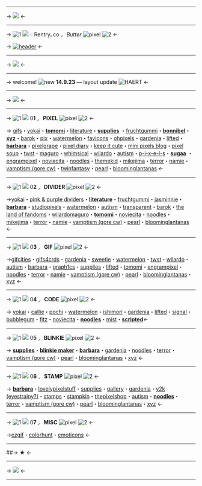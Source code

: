 ***
-> ![](https://media.discordapp.net/attachments/1143606460799000600/1151950875133235281/Untitled13_20230914144122.png) <-
***
-> ![1](https://media.discordapp.net/attachments/1143606460799000600/1151952075371053197/Untitled13_20230914144608.PNG)
![](https://media.discordapp.net/attachments/1067497409506185270/1086462024223031466/IMG_4777.gif) `♡` Rentry｡co ◞⠀*Butter* ![pixel](https://media.discordapp.net/attachments/1143606460799000600/1151953991375274034/Untitled13_20230914145340.PNG)
![2](https://media.discordapp.net/attachments/1143606460799000600/1151952075719192677/Untitled13_20230914144606.PNG) <-

-> [![header](https://media.discordapp.net/attachments/1143606460799000600/1151954365955985438/Untitled14_20230914145517.png)](https://www.pixiv.net/en/users/1050881) <-
***
-> ![](https://media.discordapp.net/attachments/1143606460799000600/1151950875133235281/Untitled13_20230914144122.png) <-
***
-> welcome! ![new](https://gifs.crd.co/assets/images/gallery11/ea5fb9bf.gif?v=01812201) **14.9.23** — layout update ![HAERT](https://mikejima.crd.co/assets/images/shadow/f32841eb_original.gif?v=16e7e82c) <-


***
-> ![](https://media.discordapp.net/attachments/1143606460799000600/1151950875133235281/Untitled13_20230914144122.png) <-
***

-> ![1](https://media.discordapp.net/attachments/1143606460799000600/1151952075371053197/Untitled13_20230914144608.PNG)
![](https://media.discordapp.net/attachments/1067497409506185270/1086462024223031466/IMG_4777.gif) 0**1** ◞⠀**PIXEL** ![pixel](https://media.discordapp.net/attachments/1143606460799000600/1151953991375274034/Untitled13_20230914145340.PNG)
![2](https://media.discordapp.net/attachments/1143606460799000600/1151952075719192677/Untitled13_20230914144606.PNG) <-

-> [gifs](https://gifs.crd.co/#)・[yokai](https://yokai.crd.co)・[**tomomi**](https://tomomi.neocities.org)・[literature](https://literature.crd.co/#pixels)・[**supplies**](https://supplies.ju.mp/#) ・[fruchtgummi](https://fruchtgummi.tumblr.com)・[**bonnibel**](https://graphic.neocities.org/directory.html)・[**xyz**](https://xyz.crd.co/#)・[barok](https://barok.crd.co/#pixels)・[pix](https://pix.crd.co/#pixels)・[watermelon](https://watermelon.crd.co/#pixels)・[favicons](https://hikoushi.tumblr.com/favicons)・[ohpixels](https://ohpixels.tumblr.com/post/49071300311/navigation-buttons)・[gardenia](https://gardenia.ju.mp)・[lifted](https://lifted.crd.co)・[**barbara**](https://pixelbank.neocities.org)・[pixelgrape](https://pixelgrape.tumblr.com/page/14)・[pixel diary](https://pixel-diary.tumblr.com)・[keep it cute](https://tenshiikisu.tumblr.com/post/81355425394/here-are-my-kawaii-pixel-dividers-ive-saved-up)・[mini pixels blog](https://mini-pixels-blog.tumblr.com/page/4)・[pixel soup](https://pixel-soup.tumblr.com/tagged/text)・[twst](https://twst.ju.mp/#pixel)・[maguro](https://maguro.carrd.co/#pixels)・[whimsical](https://whimsical.crd.co/#pixels)・[wilardo](https://wilardo.crd.co/#pixel)・[autism](https://autism.crd.co/#gifs)・[p-i-x-e-l-s](https://p-i-x-e-l-s.tumblr.com)・[**sugaa**](https://sugaa.tumblr.com/post/70120611883/favicon-masterpost) ・[engrampixel](https://engrampixel.tumblr.com)・[noviecita](https://noviecita.crd.co/#tiny)・[noodles](https://noodles.crd.co/#graphics)・[themekid](https://themekid.tumblr.com/post/140198768740/favicons-masterpost)・[mikejima](https://mikejima.crd.co/#s)・[terror](https://terror.crd.co/#pixels)・[namie](https://namie.uwu.ai/#pixels)・[vamptism (gore cw)](https://rentry.co/vamptism)・[twinfantasy](https://www.tumblr.com/twinfantasy-dogs/699843308291260416?_branch_match_id=1165456491644791433&utm_medium=Share&_branch_referrer=H4sIAAAAAAAAAwXBiQ2AIAwAwImkQKEBt0GITyJPpEZ0eu925tZngMCC77ycl4g1Az9HWUPh0N8p1a0Dee8MonTaK03SKIJGX7J2aDcw%2FwGGWGhGAAAA)・[pearl](https://pearl.uwu.ai/#pixels)・[bloominglantanas](https://bloominglantanas.carrd.co/#decome) <-
***
-> ![1](https://media.discordapp.net/attachments/1143606460799000600/1151952075371053197/Untitled13_20230914144608.PNG)
![](https://media.discordapp.net/attachments/1067497409506185270/1086462024223031466/IMG_4777.gif) 0**2** ◞⠀**DIVIDER** ![pixel](https://media.discordapp.net/attachments/1143606460799000600/1151953991375274034/Untitled13_20230914145340.PNG)
![2](https://media.discordapp.net/attachments/1143606460799000600/1151952075719192677/Untitled13_20230914144606.PNG) <-

->[yokai](https://yokai.crd.co/#dividers)・[pink & purple dividers](https://animatedglittergraphics-n-more.tumblr.com/post/654536533165129728/master-post-pinkpurple-dividers)・[**literature**](https://literature.crd.co/#dividers)・[fruchtgummi](https://fruchtgummi.tumblr.com/tagged/dividers)・[jasminnie](http://jasminnie.weebly.com/dividers.html)・[**barbara**](https://pixelbank.neocities.org)・[studiopixels](https://studiopixels.tumblr.com/dividers)・[watermelon](https://watermelon.crd.co/#pixels)・[autism](https://autism.crd.co/#dividers)・[transparent](https://transparent.crd.co/#dividers)・[barok](https://barok.crd.co/#dividers)・[the land of fandoms](https://the-land-of-fandoms.tumblr.com/post/73744568990/pixel-dividers-for-everything)・[wilardo](https://wilardo.crd.co/#div)[maguro](https://maguro.carrd.co/#dividers)・[**tomomi**](https://tomomi.neocities.org)・[noviecita](https://noviecita.crd.co/#divi)・[noodles](https://noodles.crd.co/#dividers)・[mikejima](https://mikejima.crd.co/#d)・[terror](https://terror.crd.co/#dividers)・[namie](https://namie.uwu.ai/#dividers)・[vamptism (gore cw)](https://rentry.co/vamptism)・[pearl](https://pearl.uwu.ai/#div)・[bloominglantanas](https://bloominglantanas.carrd.co/#dividers) <-
***
-> ![1](https://media.discordapp.net/attachments/1143606460799000600/1151952075371053197/Untitled13_20230914144608.PNG)
![](https://media.discordapp.net/attachments/1067497409506185270/1086462024223031466/IMG_4777.gif) 0**3** ◞⠀**GIF** ![pixel](https://media.discordapp.net/attachments/1143606460799000600/1151953991375274034/Untitled13_20230914145340.PNG)
![2](https://media.discordapp.net/attachments/1143606460799000600/1151952075719192677/Untitled13_20230914144606.PNG) <-

->[gifcities](https://gifcities.org)・[gifs4crds](https://gifs4crds.carrd.co)・[gardenia](https://gardenia.ju.mp/#graphics)・[sweetie](https://sweetie.crd.co/#gifs)・[watermelon](https://watermelon.crd.co/#pixels)・[twst](https://twst.ju.mp/#graphic)・[wilardo](https://wilardo.crd.co/#gif)・[autism](https://autism.crd.co/#gifs)・[barbara](https://pixelbank.neocities.org)・[graph1cs](https://graph1cs.tumblr.com)・[supplies](https://supplies.ju.mp/#favorites)・[lifted](https://lifted.crd.co/#graphics)・[tomomi](https://tomomi.crd.co/#medium)・[engrampixel](https://engrampixel.tumblr.com)・[noodles](https://noodles.crd.co/#gifs)・[terror](https://terror.crd.co/#pngs)・[namie](https://namie.uwu.ai/#pixels)・[vamptism (gore cw)](https://rentry.co/vamptism)・[pearl](https://pearl.uwu.ai/#misc)・[bloominglantanas](https://bloominglantanas.carrd.co/#pixels)・[xyz](https://xyz.crd.co/#small) <-
***
-> ![1](https://media.discordapp.net/attachments/1143606460799000600/1151952075371053197/Untitled13_20230914144608.PNG)
![](https://media.discordapp.net/attachments/1067497409506185270/1086462024223031466/IMG_4777.gif) 0**4** ◞⠀**CODE** ![pixel](https://media.discordapp.net/attachments/1143606460799000600/1151953991375274034/Untitled13_20230914145340.PNG)
![2](https://media.discordapp.net/attachments/1143606460799000600/1151952075719192677/Untitled13_20230914144606.PNG) <-

-> [yokai](https://yokai.crd.co)・[callie](https://callie.crd.co)・[pochi](https://pochi.crd.co)・[watermelon](https://watermelon.crd.co/#codes)・[ishimori](https://ishimori.crd.co)・[gardenia](https://gardenia.ju.mp/#graphics)・[lifted](https://lifted.crd.co)・[signal](https://signal.crd.co)・[bubblegum](https://bubblegum.uwu.ai)・[fitz](https://fitz.crd.co)・[noviecita](https://noviecita.crd.co/#links)・[**noodles**](https://noodles.crd.co/#codes)・[mist](https://mist.drr.ac/#codes)・[**scripted**](https://scripted.neocities.org)<-
***
-> ![1](https://media.discordapp.net/attachments/1143606460799000600/1151952075371053197/Untitled13_20230914144608.PNG)
![](https://media.discordapp.net/attachments/1067497409506185270/1086462024223031466/IMG_4777.gif) 0**5** ◞⠀**BLINKIE** ![pixel](https://media.discordapp.net/attachments/1143606460799000600/1151953991375274034/Untitled13_20230914145340.PNG)
![2](https://media.discordapp.net/attachments/1143606460799000600/1151952075719192677/Untitled13_20230914144606.PNG) <-

-> [**supplies**](https://supplies.ju.mp/#blinkies)・[**blinkie maker**](https://www.commentslive.com/myblinkie/)・[**barbara**](https://pixelbank.neocities.org)・[gardenia](https://gardenia.ju.mp/#graphics)・[noodles](https://noodles.crd.co/#blinkies)・[terror](https://terror.crd.co/#blinkies)・[vamptism (gore cw)](https://rentry.co/vamptism)・[pearl](https://pearl.uwu.ai/#misc)・[bloominglantanas](https://bloominglantanas.carrd.co/#warning)・[xyz](https://xyz.crd.co/#small) <-
***
-> ![1](https://media.discordapp.net/attachments/1143606460799000600/1151952075371053197/Untitled13_20230914144608.PNG)
![](https://media.discordapp.net/attachments/1067497409506185270/1086462024223031466/IMG_4777.gif) 0**6** ◞⠀**STAMP** ![pixel](https://media.discordapp.net/attachments/1143606460799000600/1151953991375274034/Untitled13_20230914145340.PNG)
![2](https://media.discordapp.net/attachments/1143606460799000600/1151952075719192677/Untitled13_20230914144606.PNG) <-

-> [**barbara**](https://pixelbank.neocities.org)・[lovelypixelstuff](https://www.deviantart.com/lovelypixelstuff/gallery/61331226/stamps-and-dividers?set=61331226&offset=0)・[supplies](https://supplies.ju.mp/#stamps)・[gallery](https://gallery.crd.co/#myepicstamps)・[gardenia](https://gardenia.ju.mp/#graphics)・[y2k (eyestrainy?)](https://y2k.neocities.org/stamps.html)・[stamps](https://rentry.co/stamps)・[stampkin](https://stampkin.tumblr.com/tagged/stamps)・[thepixelshop](https://www.deviantart.com/thepixelshop/gallery/35229185/stamps)・[autism](https://autism.crd.co/#stamps)・[**noodles**](https://noodles.crd.co/#stamps)・[terror](https://terror.crd.co/#stamps)・[vamptism (gore cw)](https://rentry.co/vamptism)・[pearl](https://pearl.uwu.ai/#misc)・[bloominglantanas](https://bloominglantanas.carrd.co/#stamps)・[xyz](https://xyz.crd.co/#medium) <-
***
-> ![1](https://media.discordapp.net/attachments/1143606460799000600/1151952075371053197/Untitled13_20230914144608.PNG)
![](https://media.discordapp.net/attachments/1067497409506185270/1086462024223031466/IMG_4777.gif) 0**7** ◞⠀**MISC** ![pixel](https://media.discordapp.net/attachments/1143606460799000600/1151953991375274034/Untitled13_20230914145340.PNG)
![2](https://media.discordapp.net/attachments/1143606460799000600/1151952075719192677/Untitled13_20230914144606.PNG) <-

->[ezgif](https://ezgif.com)・[colorhunt](https://colorhunt.co)・[emoticons](https://qt-emoticons.tumblr.com) <-
***
##-> ★ <-
***
-> ![](https://media.discordapp.net/attachments/1143606460799000600/1151950875133235281/Untitled13_20230914144122.png) <-
***